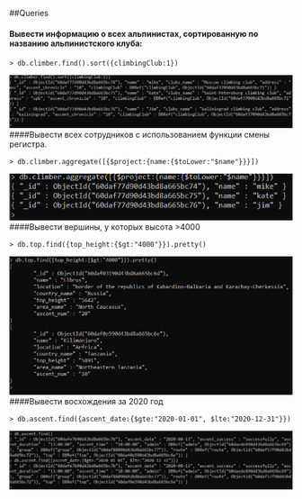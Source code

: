 ##Queries
#### Вывести информацию о всех альпинистах, сортированную по названию альпинистского клуба:
```
> db.climber.find().sort({climbingClub:1})
```
![](1.png)
####Вывести всех сотрудников с использованием функции смены регистра.
```
> db.climber.aggregate([{$project:{name:{$toLower:"$name"}}}])
```
![](2.png)
####Вывести вершины, у которых высота >4000
```
> db.top.find({top_height:{$gt:"4000"}}).pretty()
```
![](3.png)
####Вывести восхождения за 2020 год
```
> db.ascent.find({ascent_date:{$gte:"2020-01-01", $lte:"2020-12-31"}})
```
![](4.png)
